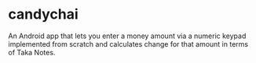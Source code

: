 # candychai
An Android app that lets you enter a money amount via a numeric keypad implemented from scratch and calculates change for that amount in terms of Taka Notes.
